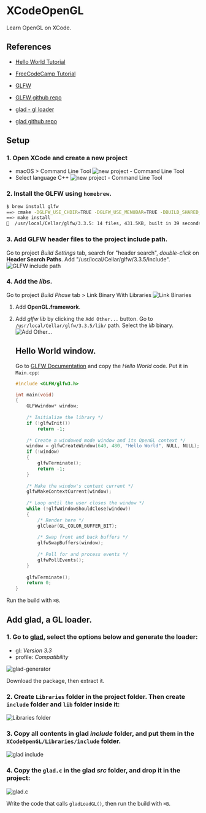 # XCodeOpenGL
Learn OpenGL on XCode.

## References
* [Hello World Tutorial](https://youtu.be/MHlbNbWlrIM)
* [FreeCodeCamp Tutorial](https://youtu.be/45MIykWJ-C4)

* [GLFW](https://www.glfw.org/)
* [GLFW github repo](https://github.com/glfw/glfw)

* [glad - gl loader](https://glad.dav1d.de/)
* [glad github repo](https://github.com/Dav1dde/glad)

## Setup
### 1. Open XCode and create a new project
* macOS > Command Line Tool
  ![new project - Command Line Tool](./docs/img/xcode-create-project.jpg)
* Select language C++
  ![new project - Command Line Tool](./docs/img/xcode-project-options.jpg)

### 2. Install the **GLFW** using `homebrew`.
```bash
$ brew install glfw
==> cmake -DGLFW_USE_CHDIR=TRUE -DGLFW_USE_MENUBAR=TRUE -DBUILD_SHARED_LIBS=TRUE .
==> make install
🍺  /usr/local/Cellar/glfw/3.3.5: 14 files, 431.5KB, built in 39 seconds
```

### 3. Add **GLFW** header files to the project include path.
Go to project *Build Settings* tab, search for "header search", *double-click* on **Header Search Paths**. Add "/usr/local/Cellar/glfw/3.3.5/include".
![GLFW include path](./docs/img/xcode-project-build-settings.jpg)

### 4. Add the *libs*.
Go to project *Build Phase* tab > Link Binary With Libraries
![Link Binaries](./docs/img/xcode-project-build-phase.jpg)

1. Add **OpenGL.framework**.
2. Add *glfw lib* by clicking the `Add Other...` button. Go to `/usr/local/Cellar/glfw/3.3.5/lib/` path. Select the *lib* binary.
   ![Add Other...](./docs/img/xcode-project-build-phase-add-other.jpg)
   
   ## Hello World window.
   Go to [GLFW Documentation](https://www.glfw.org/documentation.html) and copy the *Hello World* code. Put it in `Main.cpp`:
   ```cpp
   #include <GLFW/glfw3.h>
   
   int main(void)
   {
       GLFWwindow* window;
       
       /* Initialize the library */
       if (!glfwInit())
           return -1;
       
       /* Create a windowed mode window and its OpenGL context */
       window = glfwCreateWindow(640, 480, "Hello World", NULL, NULL);
       if (!window)
       {
           glfwTerminate();
           return -1;
       }
       
       /* Make the window's context current */
       glfwMakeContextCurrent(window);
       
       /* Loop until the user closes the window */
       while (!glfwWindowShouldClose(window))
       {
           /* Render here */
           glClear(GL_COLOR_BUFFER_BIT);
           
           /* Swap front and back buffers */
           glfwSwapBuffers(window);
           
           /* Poll for and process events */
           glfwPollEvents();
       }
       
       glfwTerminate();
       return 0;
   }
   ```

Run the build with `⌘B`.

## Add **glad**, a GL loader.
### 1. Go to [glad](https://glad.dav1d.de/), select the options below and generate the loader:
* gl: *Version 3.3*
* profile: *Compatibility*

![glad-generator](./docs/img/glad-generator.jpg)

Download the package, then extract it.

### 2. Create `Libraries` folder in the project folder. Then create `include` folder and `lib` folder inside it:
![Libraries folder](./docs/img/Libraries-folder.jpg)

### 3. Copy all contents in glad *include* folder, and put them in the `XCodeOpenGL/Libraries/include` folder.
![glad include](./docs/img/glad-include.jpg)

### 4. Copy the `glad.c` in the glad *src* folder, and drop it in the project:
![glad.c](./docs/img/glad-gladc.jpg)


Write the code that calls `gladLoadGL()`, then run the build with `⌘B`.
